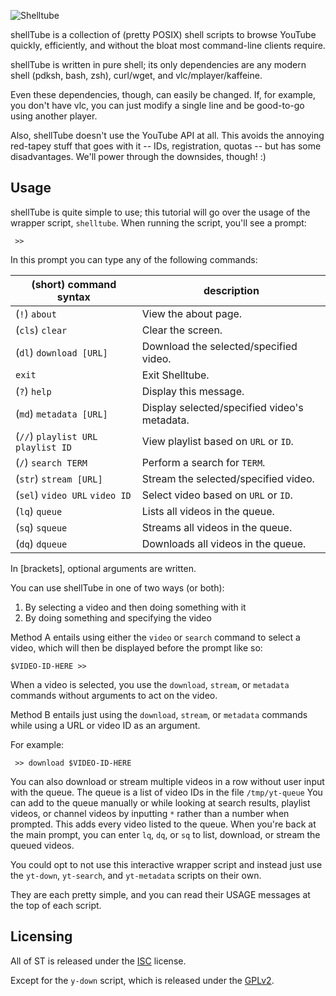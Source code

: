 ![Shelltube](https://cloud.githubusercontent.com/assets/7250745/21452795/52fcd6ea-c901-11e6-871b-bd646f2d7c49.png)

shellTube is a collection of (pretty POSIX) shell scripts to
browse YouTube quickly, efficiently, and without the bloat
most command-line clients require.

shellTube is written in pure shell; its only dependencies
are any modern shell (pdksh, bash, zsh), curl/wget, and
vlc/mplayer/kaffeine.

Even these dependencies, though, can easily be changed. If,
for example, you don't have vlc, you can just modify a
single line and be good-to-go using another player.

Also, shellTube doesn't use the YouTube API at all. This
avoids the annoying red-tapey stuff that goes with it -- IDs,
registration, quotas -- but has some disadvantages. We'll
power through the downsides, though! :)


Usage
-------
shellTube is quite simple to use; this tutorial will go over
the usage of the wrapper script, `shelltube`.
When running the script, you'll see a prompt:

```
 >>
```

In this prompt you can type any of the following commands:

| (short) command syntax | description |
| --- | --- |
| (`!`) `about` | View the about page. |
| (`cls`) `clear` | Clear the screen. |
| (`dl`) `download [URL] ` | Download the selected/specified video. |
| `exit` | Exit Shelltube. |
| (`?`) `help` | Display this message. |
| (`md`) `metadata [URL]` | Display selected/specified video's metadata. |
| (`//`) `playlist URL` `playlist ID` | View playlist based on `URL` or `ID`. |
| (`/`) `search TERM` | Perform a search for `TERM`. |
| (`str`) `stream [URL]` | Stream the selected/specified video. |
| (`sel`) `video URL` `video ID` | Select video based on `URL` or `ID`. |
| (`lq`) `queue` | Lists all videos in the queue. |
| (`sq`) `squeue` | Streams all videos in the queue. |
| (`dq`) `dqueue` | Downloads all videos in the queue. |

In [brackets], optional arguments are written.

You can use shellTube in one of two ways (or both):

1. By selecting a video and then doing something with it
2. By doing something and specifying the video

Method A entails using either the `video` or `search`
command to select a video, which will then be displayed
before the prompt like so:

```
$VIDEO-ID-HERE >>
```

When a video is selected, you use the `download`, `stream`,
or `metadata` commands without arguments to act on the
video.

Method B entails just using the `download`, `stream`, or
`metadata` commands while using a URL or video ID as an
argument.

For example:

```
 >> download $VIDEO-ID-HERE
```

You can also download or stream multiple videos in a row
without user input with the queue.
The queue is a list of video IDs in the file `/tmp/yt-queue`
You can add to the queue manually or while looking at
search results, playlist videos, or channel videos by inputting
`*` rather than a number when prompted. This adds every video 
listed to the queue.
When you're back at the main prompt, you can enter `lq`, `dq`,
or `sq` to list, download, or stream the queued videos.

You could opt to not use this interactive wrapper script and
instead just use the `yt-down`, `yt-search`, and
`yt-metadata` scripts on their own.

They are each pretty simple, and you can read their USAGE
messages at the top of each script.


Licensing
-----------
All of ST is released under the
[ISC](https://opensource.org/licenses/ISC) license.

Except for the `y-down` script, which is released under the
[GPLv2](https://www.gnu.org/licenses/gpl-2.0.html).
